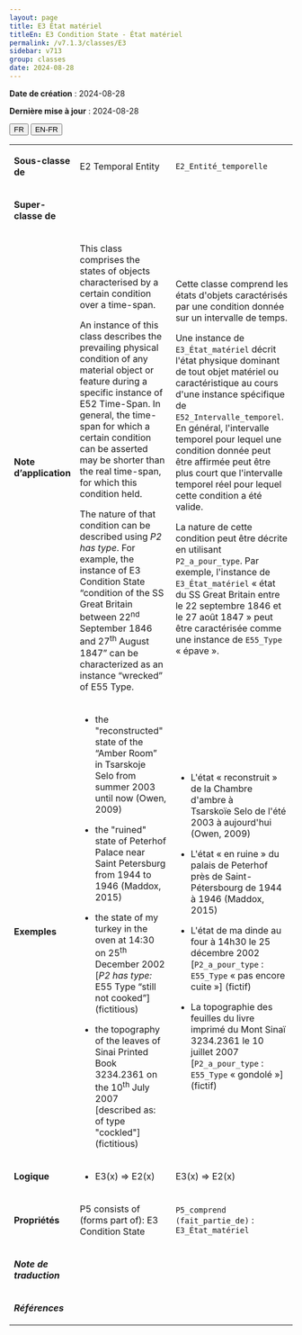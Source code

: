 ```yaml
---
layout: page
title: E3 État matériel
titleEn: E3 Condition State - État matériel
permalink: /v7.1.3/classes/E3
sidebar: v713
group: classes
date: 2024-08-28
---
```


**Date de création** : 2024-08-28

**Dernière mise à jour** : 2024-08-28

<div class="lang-buttons">
 <button id="fr" class="activate">FR</button>
 <button id="en-fr">EN-FR</button>
</div>

<table>
<tbody>
<tr>
<td><p><strong>Sous-classe de</strong></p></td>
<td class="en">
<p>E2 Temporal Entity</p>
</td>
<td>
<p><code class="language-plaintext highlighter-rouge">E2_Entité_temporelle</code></p>
</td>
</tr>
<tr>
<td><p><strong>Super-classe de</strong></p></td>
<td class="en">
</td>
<td>
</td>
</tr>
<tr>
<td><p><strong>Note d’application</strong></p></td>
<td class="en">
<p>This class comprises the states of objects characterised by a certain condition over a time-span. </p>
<p>An instance of this class describes the prevailing physical condition of any material object or feature during a specific instance of E52 Time-Span. In general, the time-span for which a certain condition can be asserted may be shorter than the real time-span, for which this condition held.</p>
<p>The nature of that condition can be described using <em>P2 has type</em>. For example, the instance of E3 Condition State “condition of the SS Great Britain between 22<sup>nd</sup> September 1846 and 27<sup>th</sup> August 1847” can be characterized as an instance “wrecked” of E55 Type. </p>
</td>
<td>
<p>Cette classe comprend les états d'objets caractérisés par une condition donnée sur un intervalle de temps.</p>
<p>Une instance de <code class="language-plaintext highlighter-rouge">E3_État_matériel</code> décrit l'état physique dominant de tout objet matériel ou caractéristique au cours d'une instance spécifique de <code class="language-plaintext highlighter-rouge">E52_Intervalle_temporel</code>. En général, l'intervalle temporel pour lequel une condition donnée peut être affirmée peut être plus court que l'intervalle temporel réel pour lequel cette condition a été valide.</p>
<p>La nature de cette condition peut être décrite en utilisant <code class="language-plaintext highlighter-rouge">P2_a_pour_type</code>. Par exemple, l'instance de <code class="language-plaintext highlighter-rouge">E3_État_matériel</code> « état du SS Great Britain entre le 22 septembre 1846 et le 27 août 1847 » peut être caractérisée comme une instance de <code class="language-plaintext highlighter-rouge">E55_Type</code> « épave ».</p>
</td>
</tr>
<tr>
<td><p><strong>Exemples</strong></p></td>
<td class="en">
<ul>
<li><p>the "reconstructed" state of the “Amber Room” in Tsarskoje Selo from summer 2003 until now (Owen, 2009)</p>
</li>
<li><p>the "ruined" state of Peterhof Palace near Saint Petersburg from 1944 to 1946 (Maddox, 2015)</p>
</li>
<li><p>the state of my turkey in the oven at 14:30 on 25<sup>th</sup> December 2002 [<em>P2 has type:</em> E55 Type “still not cooked”] (fictitious)</p>
</li>
<li><p>the topography of the leaves of Sinai Printed Book 3234.2361 on the 10<sup>th</sup> July 2007 [described as: of type "cockled"] (fictitious)</p>
</li>
</ul>
</td>
<td>
<ul>
<li><p>L'état « reconstruit » de la Chambre d'ambre à Tsarskoïe Selo de l'été 2003 à aujourd'hui (Owen, 2009)</p>
</li>
<li><p>L'état « en ruine » du palais de Peterhof près de Saint-Pétersbourg de 1944 à 1946 (Maddox, 2015)</p>
</li>
<li><p>L'état de ma dinde au four à 14h30 le 25 décembre 2002 [<code class="language-plaintext highlighter-rouge">P2_a_pour_type</code> : <code class="language-plaintext highlighter-rouge">E55_Type</code> « pas encore cuite »] (fictif)</p>
</li>
<li><p>La topographie des feuilles du livre imprimé du Mont Sinaï 3234.2361 le 10 juillet 2007 [<code class="language-plaintext highlighter-rouge">P2_a_pour_type</code> : <code class="language-plaintext highlighter-rouge">E55_Type</code> « gondolé »] (fictif)</p>
</li>
</ul>
</td>
</tr>
<tr>
<td><p><strong>Logique</strong></p></td>
<td class="en">
<ul>
<li><p>E3(x) ⇒ E2(x)</p>
</li>
</ul>
</td>
<td>
<p>E3(x) ⇒ E2(x)</p>
</td>
</tr>
<tr>
<td><p><strong>Propriétés</strong></p></td>
<td class="en">
<p>P5 consists of (forms part of): E3 Condition State</p>
</td>
<td>
<p><code class="language-plaintext highlighter-rouge">P5_comprend (fait_partie_de)</code> : <code class="language-plaintext highlighter-rouge">E3_État_matériel</code></p>
</td>
</tr>
<tr>
<td><p><strong><em>Note de traduction</em></strong></p></td>
<td colspan="2">
</td>
</tr>
<tr>
<td><p><strong><em>Références</em></strong></p></td>
<td colspan="2">
<p><em></em></p>
</td>
</tr>
</tbody>
</table>

